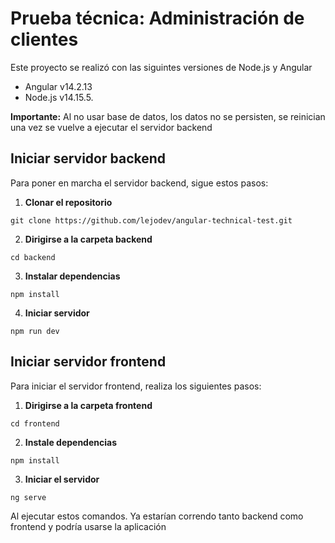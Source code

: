 # Prueba técnica: Administración de clientes

Este proyecto se realizó con las siguintes versiones de Node.js y Angular

* Angular v14.2.13
* Node.js v14.15.5.

**Importante:** Al no usar base de datos, los datos no se persisten, se reinician una vez se vuelve a ejecutar el servidor backend 

## Iniciar servidor backend

Para poner en marcha el servidor backend, sigue estos pasos:

1. **Clonar el repositorio**

```
git clone https://github.com/lejodev/angular-technical-test.git
```

2. **Dirigirse a la carpeta backend**
```
cd backend
```

3. **Instalar dependencias**

``` 
npm install
```

4. **Iniciar servidor**
```
npm run dev
```

## Iniciar servidor frontend

Para iniciar el servidor frontend, realiza los siguientes pasos:

1. **Dirigirse a la carpeta frontend**
```
cd frontend
```

2. **Instale dependencias**
```
npm install
```

3. **Iniciar el servidor**
```
ng serve
```

Al ejecutar estos comandos. Ya estarían correndo tanto backend como frontend y podría usarse la aplicación


